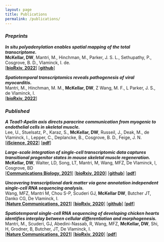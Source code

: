 ```yaml
---
layout: page
title: Publications
permalink: /publications/
---
```

### *Preprints*
***In situ polyadenylation enables spatial mapping of the total transcriptome.***  
**McKellar, DW**, Mantri, M., Hinchman, M., Parker, J. S. L., Sethupathy, P., Cosgrove, B. D., Vlaminck, I. de.  
[[**bioRxiv, 2022**]](https://doi.org/10.1101/2022.04.20.488964) [[**github**]](https://github.com/mckellardw/STRS)

***Spatiotemporal transcriptomics reveals pathogenesis of viral myocarditis.***  
Mantri, M., Hinchman, M. M., **McKellar, DW**, Z Wang, M. F., L Parker, J. S., de Vlaminck, I.  
[[**bioRxiv, 2022**]](https://doi.org/10.1101/2021.12.07.471659)

### *Published*
***A Tead1-Apelin axis directs paracrine communication from myogenic to endothelial cells in skeletal muscle.***  
Lee, U., Stuelsatz, P., Karaz, S., **McKellar, DW**, Russeil, J., Deak, M., de Vlaminck, I., Lepper, C., Deplancke, B., Cosgrove, B. D., Feige, J. N.  
[[**iScience, 2022**]](https://doi.org/10.1016/j.isci.2022.104589)
[[**pdf**]](https://mckellardw.github.io/pdfs/pdfs/Lee_et_al_iScience_2022.pdf)

***Large-scale integration of single-cell transcriptomic data captures transitional progenitor states in mouse skeletal muscle regeneration.***  
**McKellar, DW**, Walter, LD, Song, LT, Mantri, M, Wang, MFZ, De Vlaminck, I, Cosgrove, BD  
[[**Communications Biology, 2021**]](https://doi.org/10.1038/s42003-021-02810-x)
[[**bioRxiv, 2020**]](https://www.biorxiv.org/content/10.1101/2020.12.01.407460v2)
[[**github**]](https://github.com/mckellardw/scMuscle)
[[**pdf**]](https://mckellardw.github.io/pdfs/pdfs/McKellar_et_al_Communications_Biology_2021.pdf)

***Uncovering transcriptional dark matter via gene annotation independent single-cell RNA sequencing analysis.***  
Wang, MFZ, Mantri M, Chou S-P, Scuderi GJ, **McKellar DW**, Butcher JT, Danko CG, De Vlaminck, I.  
[[**Nature Communications, 2021**]](https://www.nature.com/articles/s41467-021-22496-3)
[[**bioRxiv, 2020**]](https://www.biorxiv.org/content/10.1101/2020.07.31.229575v1.full)
[[**github**]](https://github.com/fw262/TAR-scRNA-seq)
[[**pdf**]](https://mckellardw.github.io/pdfs/pdfs/Wang_et_al_Nature_Communications_2021.pdf)

***Spatiotemporal single-cell RNA sequencing of developing chicken hearts identifies interplay between cellular differentiation and morphogenesis.***  
Mantri, M., Scuderi, GJ, Abedini-Nassab, R, Wang, MFZ, **McKellar, DW**, Shi, H, Grodner, B, Butcher, JT, De Vlaminck, I.  
[[**Nature Communications, 2021**]](https://www.nature.com/articles/s41467-021-21892-z)
[[**bioRxiv, 2020**]](https://www.biorxiv.org/content/10.1101/2020.05.03.065102v1)
[[**pdf**]](https://mckellardw.github.io/pdfs/pdfs/Mantri_et_al_Nature_Communications_2021.pdf)
